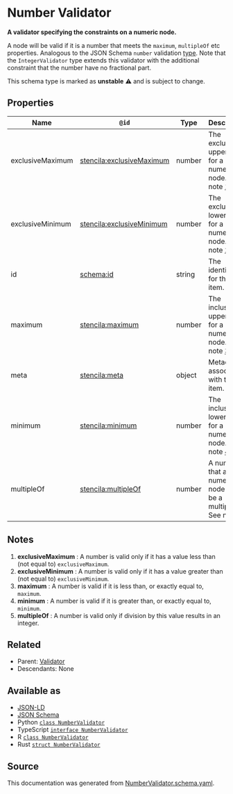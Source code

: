 # Number Validator

**A validator specifying the constraints on a numeric node.**

A node will be valid if it is a number that meets the `maximum`, `multipleOf` etc properties. Analogous to the JSON Schema `number` validation [type](https://json-schema.org/draft/2019-09/json-schema-validation.html#rfc.section.6.1.1). Note that the `IntegerValidator` type extends this validator with the additional constraint that the number have no fractional part.

This schema type is marked as **unstable** ⚠️ and is subject to change.

## Properties

| Name             | `@id`                                                                         | Type   | Description                                                               | Inherited from                        |
| ---------------- | ----------------------------------------------------------------------------- | ------ | ------------------------------------------------------------------------- | ------------------------------------- |
| exclusiveMaximum | [stencila:exclusiveMaximum](https://schema.stenci.la/exclusiveMaximum.jsonld) | number | The exclusive upper limit for a numeric node. See note [1](#notes).       | [NumberValidator](NumberValidator.md) |
| exclusiveMinimum | [stencila:exclusiveMinimum](https://schema.stenci.la/exclusiveMinimum.jsonld) | number | The exclusive lower limit for a numeric node. See note [2](#notes).       | [NumberValidator](NumberValidator.md) |
| id               | [schema:id](https://schema.org/id)                                            | string | The identifier for this item.                                             | [Entity](Entity.md)                   |
| maximum          | [stencila:maximum](https://schema.stenci.la/maximum.jsonld)                   | number | The inclusive upper limit for a numeric node. See note [3](#notes).       | [NumberValidator](NumberValidator.md) |
| meta             | [stencila:meta](https://schema.stenci.la/meta.jsonld)                         | object | Metadata associated with this item.                                       | [Entity](Entity.md)                   |
| minimum          | [stencila:minimum](https://schema.stenci.la/minimum.jsonld)                   | number | The inclusive lower limit for a numeric node. See note [4](#notes).       | [NumberValidator](NumberValidator.md) |
| multipleOf       | [stencila:multipleOf](https://schema.stenci.la/multipleOf.jsonld)             | number | A number that a numeric node must be a multiple of. See note [5](#notes). | [NumberValidator](NumberValidator.md) |

## Notes

1. **exclusiveMaximum** : A number is valid only if it has a value less than (not equal to) `exclusiveMaximum`.
2. **exclusiveMinimum** : A number is valid only if it has a value greater than (not equal to) `exclusiveMinimum`.
3. **maximum** : A number is valid if it is less than, or exactly equal to, `maximum`.
4. **minimum** : A number is valid if it is greater than, or exactly equal to, `minimum`.
5. **multipleOf** : A number is valid only if division by this value results in an integer.

## Related

- Parent: [Validator](Validator.md)
- Descendants: None

## Available as

- [JSON-LD](https://schema.stenci.la/NumberValidator.jsonld)
- [JSON Schema](https://schema.stenci.la/v1/NumberValidator.schema.json)
- Python [`class NumberValidator`](https://stencila.github.io/schema/python/docs/types.html#schema.types.NumberValidator)
- TypeScript [`interface NumberValidator`](https://stencila.github.io/schema/ts/docs/interfaces/numbervalidator.html)
- R [`class NumberValidator`](https://cran.r-project.org/web/packages/stencilaschema/stencilaschema.pdf)
- Rust [`struct NumberValidator`](https://docs.rs/stencila-schema/latest/stencila_schema/struct.NumberValidator.html)

## Source

This documentation was generated from [NumberValidator.schema.yaml](https://github.com/stencila/stencila/blob/master/schema/schema/NumberValidator.schema.yaml).
